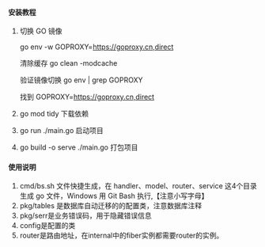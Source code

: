 

#### 安装教程

1.  切换 GO 镜像

    go env -w GOPROXY=https://goproxy.cn,direct

    清除缓存 go clean -modcache

    验证镜像切换 go env | grep GOPROXY

    找到 GOPROXY=https://goproxy.cn,direct

2.  go mod tidy 下载依赖
3.  go run ./main.go  启动项目
4.  go build -o serve ./main.go 打包项目

#### 使用说明


1.  cmd/bs.sh 文件快捷生成，在 handler、model、router、service 这4个目录生成 go 文件，Windows 用 Git Bash 执行,【注意小写字母】
2.  pkg/tables 是数据库自动迁移的的配置类，注意数据库注释
3.  pkg/serr是业务错误码，用于隐藏错误信息
4.  config是配置的类
5.  router是路由地址，在internal中的fiber实例都需要router的实例。
